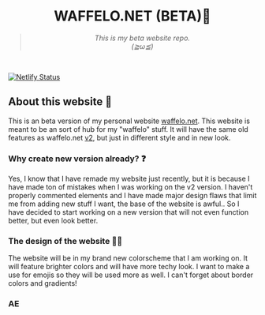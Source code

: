 <div align='center'><h1>WAFFELO.NET (BETA)🐾</h1></div>
<div align='center'><blockquote><i> This is my beta website repo.<br/>
(≧ω≦)
  </i></blockquote>
</div>
<br>

[![Netlify Status](https://api.netlify.com/api/v1/badges/840c3a72-fa84-46c5-a226-044fe6245e37/deploy-status)](https://app.netlify.com/sites/waffelo/deploys)

<h2>About this website 🦊</h2>
This is an beta version of my personal website <a href="https://waffelo.net">waffelo.net</a>. This website is meant to be an sort of hub for my "waffelo" stuff. It will have the same old features as waffelo.net <a href="https://github.com/Waffelo/waffelo.net">v2</a>, but just in different style and in new look.

<h3>Why create new version already? ❓</h3>
Yes, I know that I have remade my website just recently, but it is because I have made ton of mistakes when I was working on the v2 version. I haven't properly commented elements and I have made major design flaws that limit me from adding new stuff I want, the base of the website is awful..
So I have decided to start working on a new version that will not even function better, but even look better.

<h3>The design of the website 🏳️‍🌈</h3>
The website will be in my brand new colorscheme that I am working on. It will feature brighter colors and will have more techy look. I want to make a use for emojis so they will be used more as well. I can't forget about border colors and gradients!

<h3>AE</h3>


